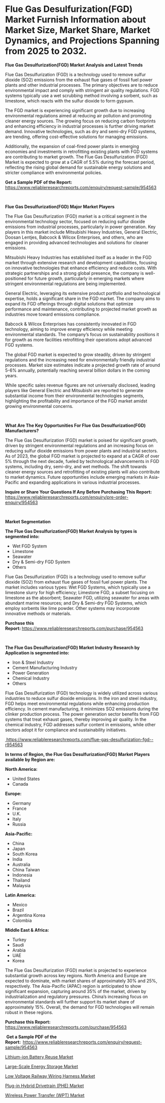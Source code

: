 <p><h1>Flue Gas Desulfurization(FGD) Market Furnish Information about Market Size, Market Share, Market Dynamics, and Projections Spanning from 2025 to 2032.</h1></p><p><strong>Flue Gas Desulfurization(FGD) Market Analysis and Latest Trends</strong></p>
<p><p>Flue Gas Desulfurization (FGD) is a technology used to remove sulfur dioxide (SO2) emissions from the exhaust flue gases of fossil fuel power plants and other industrial processes. The primary objectives are to reduce environmental impact and comply with stringent air quality regulations. FGD systems typically use a wet scrubbing method involving a sorbent, such as limestone, which reacts with the sulfur dioxide to form gypsum.</p><p>The FGD market is experiencing significant growth due to increasing environmental regulations aimed at reducing air pollution and promoting cleaner energy sources. The growing focus on reducing carbon footprints and enhancing efficiency in industrial processes is further driving market demand. Innovative technologies, such as dry and semi-dry FGD systems, are trending, offering cost-effective solutions for managing emissions.</p><p>Additionally, the expansion of coal-fired power plants in emerging economies and investments in retrofitting existing plants with FGD systems are contributing to market growth. The Flue Gas Desulfurization (FGD) Market is expected to grow at a CAGR of 5.5% during the forecast period, reflecting the rising global demand for sustainable energy solutions and stricter compliance with environmental policies.</p></p>
<p><strong>Get a Sample PDF of the Report:&nbsp;</strong> <a href="https://www.reliableresearchreports.com/enquiry/request-sample/954563?utm_campaign=9&utm_medium=2&utm_source=Github&utm_content=ia&utm_term=07042025&utm_id=flue-gas-desulfurizationfgd">https://www.reliableresearchreports.com/enquiry/request-sample/954563</a></p>
<p>&nbsp;</p>
<p><strong>Flue Gas Desulfurization(FGD) Major Market Players</strong></p>
<p><p>The Flue Gas Desulfurization (FGD) market is a critical segment in the environmental technology sector, focused on reducing sulfur dioxide emissions from industrial processes, particularly in power generation. Key players in this market include Mitsubishi Heavy Industries, General Electric, Doosan Lentjes, Babcock & Wilcox Enterprises, and others, who are engaged in providing advanced technologies and solutions for cleaner emissions.</p><p>Mitsubishi Heavy Industries has established itself as a leader in the FGD market through extensive research and development capabilities, focusing on innovative technologies that enhance efficiency and reduce costs. With strategic partnerships and a strong global presence, the company is well-positioned for future growth, particularly in emerging markets where stringent environmental regulations are being implemented.</p><p>General Electric, leveraging its extensive product portfolio and technological expertise, holds a significant share in the FGD market. The company aims to expand its FGD offerings through digital solutions that optimize performance and maintenance, contributing to projected market growth as industries move toward emissions compliance.</p><p>Babcock & Wilcox Enterprises has consistently innovated in FGD technology, aiming to improve energy efficiency while meeting environmental standards. The company’s focus on sustainability positions it for growth as more facilities retrofitting their operations adopt advanced FGD systems.</p><p>The global FGD market is expected to grow steadily, driven by stringent regulations and the increasing need for environmentally friendly industrial processes. Market size estimates indicate a projected growth rate of around 5-6% annually, potentially reaching several billion dollars in the coming years.</p><p>While specific sales revenue figures are not universally disclosed, leading players like General Electric and Mitsubishi are reported to generate substantial income from their environmental technologies segments, highlighting the profitability and importance of the FGD market amidst growing environmental concerns.</p></p>
<p>&nbsp;</p>
<p><strong>What Are The Key Opportunities For Flue Gas Desulfurization(FGD) Manufacturers?</strong></p>
<p><p>The Flue Gas Desulfurization (FGD) market is poised for significant growth, driven by stringent environmental regulations and an increasing focus on reducing sulfur dioxide emissions from power plants and industrial sectors. As of 2023, the global FGD market is projected to expand at a CAGR of over 5% through the next decade, fueled by technological advancements in FGD systems, including dry, semi-dry, and wet methods. The shift towards cleaner energy sources and retrofitting of existing plants will also contribute to market dynamics. Future opportunities include emerging markets in Asia-Pacific and expanding applications in various industrial processes.</p></p>
<p><strong>Inquire or Share Your Questions If Any Before Purchasing This Report:</strong> <a href="https://www.reliableresearchreports.com/enquiry/pre-order-enquiry/954563?utm_campaign=9&utm_medium=2&utm_source=Github&utm_content=ia&utm_term=07042025&utm_id=flue-gas-desulfurizationfgd">https://www.reliableresearchreports.com/enquiry/pre-order-enquiry/954563</a></p>
<p>&nbsp;</p>
<p><strong>Market Segmentation</strong></p>
<p><strong>The Flue Gas Desulfurization(FGD) Market Analysis by types is segmented into:</strong></p>
<p><ul><li>Wet FGD System</li><li>Limestone</li><li>Seawater</li><li>Dry & Semi-dry FGD System</li><li>Others</li></ul></p>
<p><p>Flue Gas Desulfurization (FGD) is a technology used to remove sulfur dioxide (SO2) from exhaust flue gases of fossil fuel power plants. The market includes various types: Wet FGD Systems, which typically use a limestone slurry for high efficiency; Limestone FGD, a subset focusing on limestone as the absorbent; Seawater FGD, utilizing seawater for areas with abundant marine resources; and Dry & Semi-dry FGD Systems, which employ sorbents like lime powder. Other systems may incorporate innovative methods or materials.</p></p>
<p><strong>Purchase this Report:&nbsp;</strong><a href="https://www.reliableresearchreports.com/purchase/954563?utm_campaign=9&utm_medium=2&utm_source=Github&utm_content=ia&utm_term=07042025&utm_id=flue-gas-desulfurizationfgd">https://www.reliableresearchreports.com/purchase/954563</a></p>
<p>&nbsp;</p>
<p><strong>The Flue Gas Desulfurization(FGD) Market Industry Research by Application is segmented into:</strong></p>
<p><ul><li>Iron & Steel Industry</li><li>Cement Manufacturing Industry</li><li>Power Generation</li><li>Chemical Industry</li><li>Others</li></ul></p>
<p><p>Flue Gas Desulfurization (FGD) technology is widely utilized across various industries to reduce sulfur dioxide emissions. In the iron and steel industry, FGD helps meet environmental regulations while enhancing production efficiency. In cement manufacturing, it minimizes SO2 emissions during the clinker production process. The power generation sector benefits from FGD systems that treat exhaust gases, thereby improving air quality. In the chemical industry, FGD addresses sulfur content in emissions, while other sectors adopt it for compliance and sustainability initiatives.</p></p>
<p><a href="https://www.reliableresearchreports.com/flue-gas-desulfurization-fgd--r954563?utm_campaign=9&utm_medium=2&utm_source=Github&utm_content=ia&utm_term=07042025&utm_id=flue-gas-desulfurizationfgd">&nbsp;https://www.reliableresearchreports.com/flue-gas-desulfurization-fgd--r954563</a></p>
<p><strong>In terms of Region, the Flue Gas Desulfurization(FGD) Market Players available by Region are:</strong></p>
<p>
    <p> <strong> North America: </strong>
        <ul>
            <li>United States</li>
            <li>Canada</li>
        </ul>
        </p> 
    <p> <strong> Europe: </strong>
        <ul>
            <li>Germany</li>
            <li>France</li>
            <li>U.K.</li>
            <li>Italy</li>
            <li>Russia</li>
        </ul>
        </p> 
    <p> <strong> Asia-Pacific: </strong>
        <ul>
            <li>China</li>
            <li>Japan</li>
            <li>South Korea</li>
            <li>India</li>
            <li>Australia</li>
            <li>China Taiwan</li>
            <li>Indonesia</li>
            <li>Thailand</li>
            <li>Malaysia</li>
        </ul>
        </p> 
    <p> <strong> Latin America: </strong>
        <ul>
            <li>Mexico</li>
            <li>Brazil</li>
            <li>Argentina Korea</li>
            <li>Colombia</li>
        </ul>
        </p> 
    <p> <strong> Middle East & Africa: </strong>
        <ul>
            <li>Turkey</li>
            <li>Saudi</li>
            <li>Arabia</li>
            <li>UAE</li>
            <li>Korea</li>
        </ul>
    </p>
    </p>
<p><p>The Flue Gas Desulfurization (FGD) market is projected to experience substantial growth across key regions. North America and Europe are expected to dominate, with market shares of approximately 30% and 25%, respectively. The Asia-Pacific (APAC) region is anticipated to show significant expansion, capturing around 35% of the market, driven by industrialization and regulatory pressures. China’s increasing focus on environmental standards will further support its market share of approximately 15%. Overall, the demand for FGD technologies will remain robust in these regions.</p></p>
<p><strong>Purchase this Report: </strong><a href="https://www.reliableresearchreports.com/purchase/954563?utm_campaign=9&utm_medium=2&utm_source=Github&utm_content=ia&utm_term=07042025&utm_id=flue-gas-desulfurizationfgd">https://www.reliableresearchreports.com/purchase/954563</a></p>
<p>&nbsp;<strong>Get a Sample PDF of the Report:&nbsp;&nbsp;</strong><a href="https://www.reliableresearchreports.com/enquiry/request-sample/954563?utm_campaign=9&utm_medium=2&utm_source=Github&utm_content=ia&utm_term=07042025&utm_id=flue-gas-desulfurizationfgd">https://www.reliableresearchreports.com/enquiry/request-sample/954563</a></p>
<p><strong></strong></p>
<p><p><a href="https://github.com/azetehhasle/Market-Research-Report-List-1/blob/main/lithium-ion-battery-reuse-market.md?utm_campaign=9&utm_medium=2&utm_source=Github&utm_content=ia&utm_term=07042025&utm_id=flue-gas-desulfurizationfgd">Lithium-ion Battery Reuse Market</a></p><p><a href="https://github.com/lemiranajd/Market-Research-Report-List-1/blob/main/large-scale-energy-storage-market.md?utm_campaign=9&utm_medium=2&utm_source=Github&utm_content=ia&utm_term=07042025&utm_id=flue-gas-desulfurizationfgd">Large-Scale Energy Storage Market</a></p><p><a href="https://github.com/ogbadujonito22/Market-Research-Report-List-1/blob/main/low-voltage-railway-wiring-harness-market.md?utm_campaign=9&utm_medium=2&utm_source=Github&utm_content=ia&utm_term=07042025&utm_id=flue-gas-desulfurizationfgd">Low Voltage Railway Wiring Harness Market</a></p><p><a href="https://github.com/dovbusmrking/Market-Research-Report-List-1/blob/main/plug-in-hybrid-drivetrain-phe-market.md?utm_campaign=9&utm_medium=2&utm_source=Github&utm_content=ia&utm_term=07042025&utm_id=flue-gas-desulfurizationfgd">Plug-in Hybrid Drivetrain (PHE) Market</a></p><p><a href="https://github.com/pichuaadh0/Market-Research-Report-List-1/blob/main/wireless-power-transfer-wpt-market.md?utm_campaign=9&utm_medium=2&utm_source=Github&utm_content=ia&utm_term=07042025&utm_id=flue-gas-desulfurizationfgd">Wireless Power Transfer (WPT) Market</a></p></p>